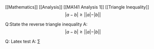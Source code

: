 [[Mathematics]] [[Analysis]] [[MA141 Analysis 1]] [[Triangle Inequality]] 
$$
|a-b|\geq||a|-|b||
$$

Q:State the reverse triangle inequality
A:$$
|a-b|\geq||a|-|b||
$$
<!--ID: 1736019369553-->


Q: Latex test
A: $\sum$
<!--ID: 1736020326185-->
